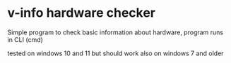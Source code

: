 # v-info hardware checker
Simple program to check basic information about hardware, program runs in CLI (cmd) 

tested on windows 10 and 11 but should work also on windows 7 and older
